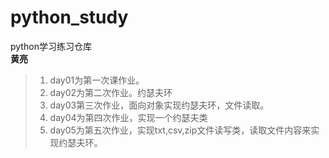# python_study
python学习练习仓库  
**黄亮**
>1. day01为第一次课作业。 
>2. day02为第二次作业。约瑟夫环
>3. day03第三次作业，面向对象实现约瑟夫环，文件读取。
>4. day04为第四次作业，实现一个约瑟夫类
>5. day05为第五次作业，实现txt,csv,zip文件读写类，读取文件内容来实现约瑟夫环。